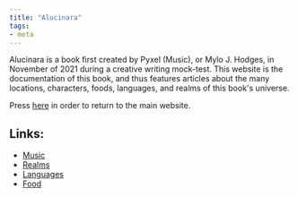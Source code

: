 ```yaml
---
title: "Alucinara"
tags:
- meta
---
```

Alucinara is a book first created by Pyxel (Music), or Mylo J. Hodges, in November of 2021 during a creative writing mock-test. This website is the documentation of this book, and thus features articles about the many locations, characters, foods, languages, and realms of this book's universe.

Press [here](https://www.pyxelm.xyz/) in order to return to the main website.

## Links:
- [Music](music/music.md)
- [Realms](realms/realms.md)
- [Languages](languages/languages.md)
- [Food](food/food.md)